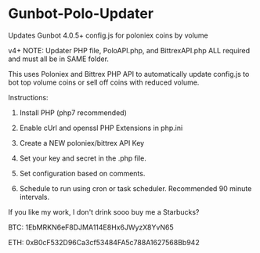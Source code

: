 # Gunbot-Polo-Updater
Updates Gunbot 4.0.5+ config.js for poloniex coins by volume

v4+ NOTE: Updater PHP file, PoloAPI.php, and BittrexAPI.php ALL required and must all be in SAME folder.

This uses Poloniex and Bittrex PHP API to automatically update config.js to bot top volume coins or sell off coins with reduced volume.

Instructions:

1) Install PHP (php7 recommended)

2) Enable cUrl and openssl PHP Extensions in php.ini 

3) Create a NEW poloniex/bittrex API Key

4) Set your key and secret in the .php file.

5) Set configuration based on comments.

6) Schedule to run using cron or task scheduler. Recommended 90 minute intervals.


If you like my work, I don't drink sooo buy me a Starbucks?

BTC: 1EbMRKN6eF8DJMA114E8Hx6JWyzX8YvN65

ETH: 0xB0cF532D96Ca3cf53484FA5c788A1627568Bb942
